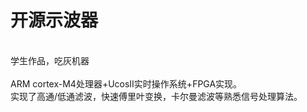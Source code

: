 # 开源示波器
<br>学生作品，吃灰机器</br>
<br>ARM cortex-M4处理器+UcosII实时操作系统+FPGA实现。</br>
实现了高通/低通滤波，快速傅里叶变换，卡尔曼滤波等熟悉信号处理算法。
